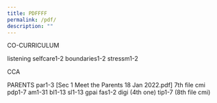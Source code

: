 ```yaml
---
title: PDFFFF
permalink: /pdf/
description: ""
---
```



CO-CURRICULUM

listening
selfcare1-2
boundaries1-2
stressm1-2

CCA


PARENTS
par1-3
[Sec 1 Meet the Parents 18 Jan 2022.pdf] 7th file cmi
pdp1-7
am1-31
bl1-13
sl1-13
gpai
fas1-2
digi (4th one)
tip1-7 (8th file cmi)